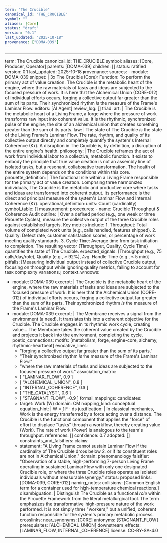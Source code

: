 ```yaml
---
term: "The Crucible"
canonical_id: "THE_CRUCIBLE"
symbol: ""
aliases: [Core]
status: "draft"
version: "0.1"
last_updated: "2025-10-18"
provenance: ["DOMA-039"]
---
```


---
term: The Crucible
canonical_id: THE_CRUCIBLE
symbol: 
aliases: [Core, Producer, Operator]
parents: [DOMA-039]
children: []
status: ratified
version: 0.1
last_updated: 2025-10-18
provenance:
  sources:
    - module: DOMA-039
      snippet: |
        3x The Crucible (Core):
        Function: To perform the primary act of value creation. The Crucible is the metabolic heart of the engine, where the raw materials of tasks and ideas are subjected to the focused pressure of work. It is here that the Alchemical Union (CORE-012) of individual efforts occurs, forging a collective output far greater than the sum of its parts. Their synchronized rhythm *is* the measure of the Frame's Laminar Flow.
  editors: [AI Agent]
  review_log: []
triad:
  art: |
    The Crucible is the metabolic heart of a Living Frame, a forge where the pressure of work transforms raw input into coherent value. It is the rhythmic, synchronized pulse of the engine, the site of an alchemical union that creates something greater than the sum of its parts.
  law: |
    The state of The Crucible *is* the state of the Living Frame's Laminar Flow. The rate, rhythm, and quality of its collective output directly and completely quantify the system's Internal Coherence (Kτ). A disruption in The Crucible is, by definition, a disruption of the entire engine's health.
  philosophy: |
    The Crucible reframes the act of work from individual labor to a collective, metabolic function. It exists to embody the principle that true value creation is not an assembly line of isolated tasks, but a resonant, collaborative transformation. The health of the entire system depends on the conditions within this core.
pirouette_definition: |
  The functional role within a Living Frame responsible for the primary act of value creation. Comprising three harmonized individuals, The Crucible is the metabolic and productive core where tasks and ideas are transformed into coherent output. Its performance is the direct and principal measure of the system's Laminar Flow and Internal Coherence (Kτ).
operational_definition:
  units: Count (cardinality)
  symbol_table: []
  measurement:
    procedures:
      - name: Crucible Throughput & Coherence Audit
        outline: |
          Over a defined period (e.g., one week or three Pirouette Cycles), measure the collective output of the three Crucible roles against established targets. Key metrics include:
          1. Throughput: Total volume of completed work units (e.g., calls handled, features shipped).
          2. Quality: Defect rate, customer satisfaction scores, or percentage of work meeting quality standards.
          3. Cycle Time: Average time from task initiation to completion.
          The resulting vector {Throughput, Quality, Cycle Time} quantifies the state of The Crucible.
        expected_signals: [Throughput (e.g., 75 calls/day/role), Quality (e.g., ≥ 92%), Avg. Handle Time (e.g., ≤ 5 min)]
        pitfalls: [Measuring individual output instead of collective Crucible output, focusing on throughput while ignoring quality metrics, failing to account for task complexity variations.]
context_windows:
  - module: DOMA-039
    excerpt: |
      The Crucible is the metabolic heart of the engine, where the raw materials of tasks and ideas are subjected to the focused pressure of work. It is here that the Alchemical Union (CORE-012) of individual efforts occurs, forging a collective output far greater than the sum of its parts. Their synchronized rhythm *is* the measure of the Frame's Laminar Flow.
  - module: DOMA-039
    excerpt: |
      The Membrane receives a signal from the environment (a need). It translates this into a coherent objective for the Crucible. The Crucible engages in its rhythmic work cycle, creating value... The Membrane takes the coherent value created by the Crucible and projects it back into the environment, completing the cycle.
poetic_connections:
  motifs: [metabolism, forge, engine-core, alchemy, rhythmic-heartbeat]
  evocative_lines:
    - "forging a collective output far greater than the sum of its parts."
    - "Their synchronized rhythm *is* the measure of the Frame's Laminar Flow."
    - "where the raw materials of tasks and ideas are subjected to the focused pressure of work."
  association_matrix:
    - [ "LAMINAR_FLOW", 0.9 ]
    - [ "ALCHEMICAL_UNION", 0.8 ]
    - [ "INTERNAL_COHERENCE", 0.9 ]
    - [ "THE_CATALYST", 0.6 ]
    - [ "STAGNANT_FLOW", -0.9 ]
formal_mappings:
  candidates:
    - target: Work (W)
      domain: CM
      mapping_kind: conceptual
      equation_hint: |
        W = ∫ F ⋅ ds
      justification: |
        In classical mechanics, Work is the energy transferred by a force acting over a distance. The Crucible is the functional component that applies the "force" of effort to displace "tasks" through a workflow, thereby creating value (Work). The rate of work (Power) is analogous to the team's throughput.
      references: []
      confidence: 0.7
  adopted: []
constraints_and_falsifiers:
  claims:
    - statement: "A Living Frame cannot sustain Laminar Flow if the cardinality of The Crucible drops below 2, or if its constituent roles are not in Alchemical Union."
      domain: phenomenology
      falsifier: "Observation of a stable, high-performing 7-person Living Frame operating in sustained Laminar Flow with only one designated Crucible role, or where the three Crucible roles operate as isolated individuals without measurable synergy."
      status: proposed
      links: [DOMA-039, CORE-012]
naming_notes:
  collisions: [Common English term for a container used for high-temperature chemical reactions.]
  disambiguation: |
    Distinguish The Crucible as a functional *role* within the Pirouette Framework from the literal metallurgical tool. The term emphasizes the transformative, high-pressure nature of the work performed. It is not simply three "workers," but a unified, coherent function responsible for the system's primary metabolic process.
crosslinks:
  near_synonyms: [CORE]
  antonyms: [STAGNANT_FLOW]
  prerequisites: [ALCHEMICAL_UNION]
  downstream_effects: [LAMINAR_FLOW, INTERNAL_COHERENCE]
license: CC-BY-SA-4.0
---